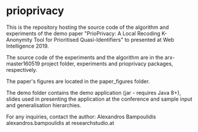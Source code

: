 # prioprivacy
This is the repository hosting the source code of the algorithm and experiments of the demo paper "PrioPrivacy: A Local Recoding K-Anonymity Tool for Prioritised Quasi-Identifiers" to presented at Web Intelligence 2019.

The source code of the experiments and the algorithm are in the arx-master160519 project folder, experiments and prioprivacy packages, respectively.

The paper's figures are located in the paper_figures folder.

The demo folder contains the demo application (jar - requires Java 8+), slides used in presenting the application at the conference and sample input and generalisation hierarchies.

For any inquiries, contact the author:
Alexandros Bampoulidis
alexandros.bampoulidis at researchstudio.at
